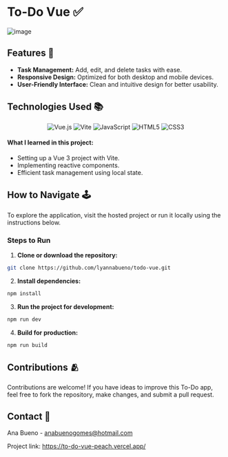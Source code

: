 # To-Do Vue ✅

![image](https://github.com/user-attachments/assets/3f540232-fa37-48c7-bce7-3d284fb56d0e)

## Features 🌟
- **Task Management:** Add, edit, and delete tasks with ease.
- **Responsive Design:** Optimized for both desktop and mobile devices.
- **User-Friendly Interface:** Clean and intuitive design for better usability.

## Technologies Used 📚

<p align="center">
  <img src="https://img.shields.io/badge/vue.js-%234FC08D.svg?style=for-the-badge&logo=vue.js&logoColor=white" alt="Vue.js">
  <img src="https://img.shields.io/badge/vite-%23646CFF.svg?style=for-the-badge&logo=vite&logoColor=white" alt="Vite">
  <img src="https://img.shields.io/badge/javascript-%23F7DF1E.svg?style=for-the-badge&logo=javascript&logoColor=black" alt="JavaScript">
  <img src="https://img.shields.io/badge/html5-%23E34F26.svg?style=for-the-badge&logo=html5&logoColor=white" alt="HTML5">
  <img src="https://img.shields.io/badge/css3-%231572B6.svg?style=for-the-badge&logo=css3&logoColor=white" alt="CSS3">
</p>

#### What I learned in this project:
- Setting up a Vue 3 project with Vite.
- Implementing reactive components.
- Efficient task management using local state.

## How to Navigate 🕹️

To explore the application, visit the hosted project or run it locally using the instructions below.

### Steps to Run

1. **Clone or download the repository:**

```bash
git clone https://github.com/lyannabueno/todo-vue.git
```

2. **Install dependencies:**

```bash
npm install
```

3. **Run the project for development:**

```bash
npm run dev
```

4. **Build for production:**

```bash
npm run build
```

## Contributions 🫂

Contributions are welcome! If you have ideas to improve this To-Do app, feel free to fork the repository, make changes, and submit a pull request.

## Contact 📩

Ana Bueno - anabuenogomes@hotmail.com

Project link: https://to-do-vue-peach.vercel.app/
